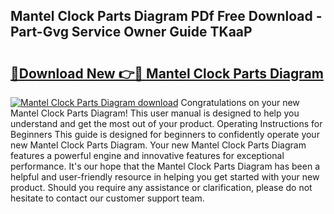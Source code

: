 ## Mantel Clock Parts Diagram PDf Free Download - Part-Gvg Service Owner Guide TKaaP

# <h2><a href="http://dflo07.blite.top/?on=Mantel+Clock+Parts+Diagram">🔗Download New 👉🔴 Mantel Clock Parts Diagram</a></h2>

[![Mantel Clock Parts Diagram download](https://i.imgur.com/lujVjoI.png)](http://dflo07.blite.top/?on=Mantel+Clock+Parts+Diagram)
Congratulations on your new Mantel Clock Parts Diagram! This user manual is designed to help you understand and get the most out of your product. Operating Instructions for Beginners This guide is designed for beginners to confidently operate your new Mantel Clock Parts Diagram. Your new Mantel Clock Parts Diagram features a powerful engine and innovative features for exceptional performance. It's our hope that the Mantel Clock Parts Diagram has been a helpful and user-friendly resource in helping you get started with your new product. Should you require any assistance or clarification, please do not hesitate to contact our customer support team.
